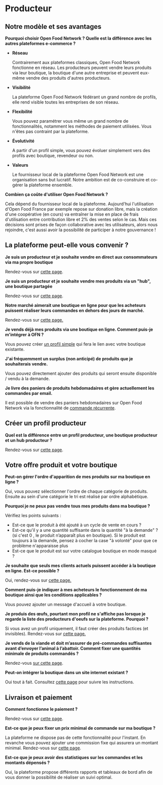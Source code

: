 # Producteur

## Notre modèle et ses avantages

**Pourquoi choisir Open Food Network ? Quelle est la différence avec les autres plateformes e-commerce ?**

* **Réseau**

  Contrairement aux plateformes classiques, Open Food Network fonctionne en réseau. Les producteurs peuvent vendre leurs produits via leur boutique, la boutique d'une autre entreprise et peuvent eux-même vendre des produits d'autres producteurs.

* **Visibilité**

  La plateforme Open Food Network fédérant un grand nombre de profils, elle rend visible toutes les entreprises de son réseau.

* **Flexibilité**

  Vous pouvez paramétrer vous même un grand nombre de fonctionnalités, notamment les méthodes de paiement utilisées. Vous n'êtes pas contraint par la plateforme.

* **Évolutivité**

  A partir d'un profil simple, vous pouvez évoluer simplement vers des profils avec boutique, revendeur ou non.

* **Valeurs**

  Le fournisseur local de la plateforme Open Food Network est une organisation sans but lucratif. Notre ambition est de co-construire et co-gérer la plateforme ensemble. 

**Combien ça coûte d'utiliser Open Food Network ?**

Cela dépend du fournisseur local de la plateforme. Aujourd'hui l'utilisation d'Open Food France par exemple repose sur donation libre, mais la création d'une coopérative \(en cours\) va entraîner la mise en place de frais d'utilisation entre contribution libre et 2% des ventes selon le cas. Mais ces décisions sont prises de façon collaborative avec les utilisateurs, alors nous rejoindre, c'est aussi avoir la possibilité de participer à notre gouvernance !

## La plateforme peut-elle vous convenir ?

**Je suis un producteur et je souhaite vendre en direct aux consommateurs via ma propre boutique**

Rendez-vous sur [cette page](../les-differents-profils-utilisateurs/le-producteur-en-vente-directe-avec-une-boutique.md).

**Je suis un producteur et je souhaite vendre mes produits via un "hub", une boutique partagée**

Rendez-vous sur [cette page](../fonctionnalites-standards/votre-profil/e2e-permissions.md).

**Notre marché aimerait une boutique en ligne pour que les acheteurs puissent réaliser leurs commandes en dehors des jours de marché.**

Rendez-vous sur [cette page.](../les-differents-profils-utilisateurs/le-marche-virtuel-avec-boutique.md)

**Je vends déjà mes produits via une boutique en ligne. Comment puis-je m'intégrer à OFN ?**

Vous pouvez créer [un profil simple](../les-differents-profils-utilisateurs/le-producteur-sans-boutique.md) qui fera le lien avec votre boutique existante.

**J'ai fréquemment un surplus \(non anticipé\) de produits que je souhaiterais vendre.**

Vous pouvez directement ajouter des produits qui seront ensuite disponible / vendu à la demande.

**Je livre des paniers de produits hebdomadaires et gère actuellement les commandes par email.**

Il est possible de vendre des paniers hebdomadaires sur Open Food Network via la fonctionnalité de [commande récurrente](../fonctionnalites-standards/subscriptions/pour-lacheteur.md). 

## Créer un profil producteur

**Quel est la différence entre un profil producteur, une boutique producteur et un hub producteur ?**

Rendez-vous sur [cette page](../les-differents-profils-utilisateurs/).

## Votre offre produit et votre boutique

**Peut-on gérer l'ordre d'apparition de mes produits sur ma boutique en ligne ?**

Oui, vous pouvez sélectionner l'ordre de chaque catégorie de produits. Ensuite au sein d'une catégorie le tri est réalisé par ordre alphabétique.

**Pourquoi je ne peux pas vendre tous mes produits dans ma boutique ?**

Vérifiez les points suivants :

* Est-ce que le produit à été ajouté à un cycle de vente en cours ?
* Est-ce qu'il y a une quantité suffisante dans la quantité "à la demande" ? \(si c'est 0 , le produit n’apparaît plus en boutique\). Si le produit est toujours à la demande, pensez à cocher la case "à volonté" pour que ce problème n'apparaisse plus
* Est-ce que le produit est sur votre catalogue boutique en mode masqué ?

**Je souhaite que seuls mes clients actuels puissent accéder à la boutique en ligne. Est-ce possible ?**

Oui, rendez-vous sur [cette page.](../fonctionnalites-standards/mise-en-place-dune-boutique/private-shopfront.md)

**Comment puis-je indiquer à mes acheteurs le fonctionnement de ma boutique ainsi que les conditions applicables ?**

Vous pouvez ajouter un message d'accueil à votre boutique. 

**Je produis des œufs, pourtant mon profil ne s'affiche pas lorsque je regarde la liste des producteurs d'oeufs sur la plateforme. Pourquoi ?**

Si vous avez un profil uniquement, il faut créer des produits factices \(et invisibles\). Rendez-vous sur [cette page.](../fonctionnalites-standards/votre-profil/making-a-producer-profile-searchable-by-product-category.md)

**Je vends de la viande et doit m’assurer de pré-commandes suffisantes avant d’envoyer l’animal à l’abattoir. Comment fixer une quantités minimale de produits commandés ?**

Rendez-vous [sur cette page](../fonctionnalites-standards/produits-1/group-buy-for-bulk-ordering.md).

**Peut-on intégrer la boutique dans un site internet existant ?**

Oui tout à fait. Consultez [cette page](../fonctionnalites-standards/mise-en-place-dune-boutique/embedded-shops.md) pour suivre les instructions.

## Livraison et paiement

**Comment fonctionne le paiement ?**

Rendez-vous sur [cette page](../fonctionnalites-standards/mise-en-place-dune-boutique/methodes-de-paiements.md).

**Est-ce que je peux fixer un prix minimal de commande sur ma boutique ?**

La plateforme ne dispose pas de cette fonctionnalité pour l'instant. En revanche vous pouvez ajouter une commission fixe qui assurera un montant minimal. Rendez-vous sur [cette page](../fonctionnalites-standards/mise-en-place-dune-boutique/frais-et-taxes.md).

**Est-ce que je peux avoir des statistiques sur les commandes et les montants dépensés ?**

Oui, la plateforme propose différents rapports et tableaux de bord afin de vous donner la possibilité de réaliser un suivi optimal.

